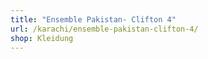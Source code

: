 ```yaml
---
title: "Ensemble Pakistan- Clifton 4"
url: /karachi/ensemble-pakistan-clifton-4/
shop: Kleidung
---
```

